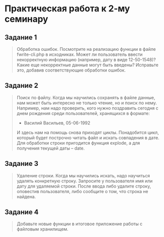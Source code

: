 # Практическая работа к 2-му семинару

## Задание 1

> Обработка ошибок. Посмотрите на реализацию функции в файле fwrite-cli.php в исходниках. Может ли пользователь ввести 
> некорректную информацию (например, дату в виде 12-50-1548)? Какие еще некорректные данные могут быть введены? 
> Исправьте это, добавив соответствующие обработки ошибок.
> 


## Задание 2

> Поиск по файлу. Когда мы научились сохранять в файле данные, нам может быть интересно не только чтение, но и поиск по 
> нему. Например, нам надо проверить, кого нужно поздравить сегодня с днем рождения среди пользователей, хранящихся в 
> формате:
> - Василий Васильев, 05-06-1992
> 
> И здесь нам на помощь снова приходят циклы. Понадобится цикл, который будет построчно читать файл и искать совпадения 
> в дате. Для обработки строки пригодится функция explode, а для получения текущей даты – date.
> 


## Задание 3

> Удаление строки. Когда мы научились искать, надо научиться удалять конкретную строку. Запросите у пользователя имя или
> дату для удаляемой строки. После ввода либо удалите строку, оповестив пользователя, либо сообщите о том, что строка не
> найдена.
> 


## Задание 4

> Добавьте новые функции в итоговое приложение работы с файловым хранилищем.
> 
